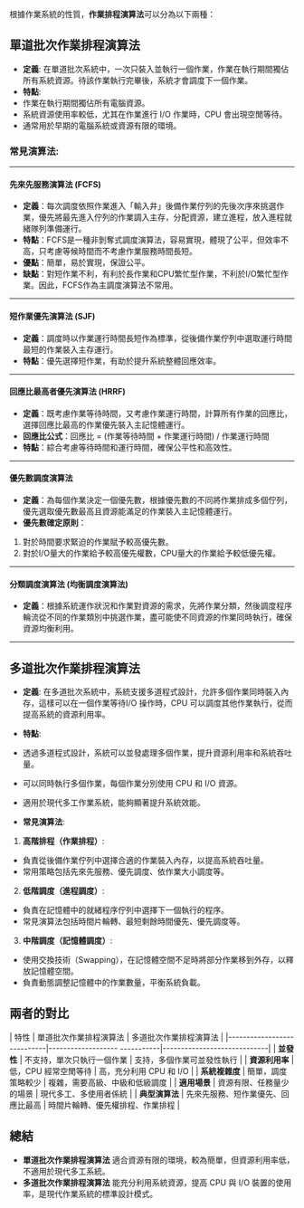 根據作業系統的性質，**作業排程演算法**可以分為以下兩種：

## 單道批次作業排程演算法
- **定義**: 在單道批次系統中，一次只裝入並執行一個作業，作業在執行期間獨佔所有系統資源。待該作業執行完畢後，系統才會調度下一個作業。
- **特點**:
 - 作業在執行期間獨佔所有電腦資源。
 - 系統資源使用率較低，尤其在作業進行 I/O 作業時，CPU 會出現空閒等待。
 - 通常用於早期的電腦系統或資源有限的環境。

### **常見演算法**:

---
#### 先來先服務演算法 (FCFS)

- **定義**：每次調度依照作業進入「輸入井」後備作業佇列的先後次序來挑選作業，優先將最先進入佇列的作業調入主存，分配資源，建立進程，放入進程就緒隊列準備運行。
- **特點**：FCFS是一種非剝奪式調度演算法，容易實現，體現了公平，但效率不高，只考慮等候時間而不考慮作業服務時間長短。
- **優點**：簡單，易於實現，保證公平。
- **缺點**：對短作業不利，有利於長作業和CPU繁忙型作業，不利於I/O繁忙型作業。因此，FCFS作為主調度演算法不常用。
---
#### 短作業優先演算法 (SJF)

- **定義**：調度時以作業運行時間長短作為標準，從後備作業佇列中選取運行時間最短的作業裝入主存運行。
- **特點**：優先選擇短作業，有助於提升系統整體回應效率。
---
#### 回應比最高者優先演算法 (HRRF)

- **定義**：既考慮作業等待時間，又考慮作業運行時間，計算所有作業的回應比，選擇回應比最高的作業優先裝入主記憶體運行。
- **回應比公式**：回應比 = (作業等待時間 + 作業運行時間) / 作業運行時間
- **特點**：綜合考慮等待時間和運行時間，確保公平性和高效性。
---
#### 優先數調度演算法

- **定義**：為每個作業決定一個優先數，根據優先數的不同將作業排成多個佇列，優先選取優先數最高且資源能滿足的作業裝入主記憶體運行。
- **優先數確定原則**：
 1. 對於時間要求緊迫的作業賦予較高優先數。
 2. 對於I/O量大的作業給予較高優先權數，CPU量大的作業給予較低優先權。
---
#### 分類調度演算法 (均衡調度演算法)

- **定義**：根據系統運作狀況和作業對資源的需求，先將作業分類，然後調度程序輪流從不同的作業類別中挑選作業，盡可能使不同資源的作業同時執行，確保資源均衡利用。

---
## 多道批次作業排程演算法
- **定義**: 在多道批次系統中，系統支援多道程式設計，允許多個作業同時裝入內存，這樣可以在一個作業等待I/O 操作時，CPU 可以調度其他作業執行，從而提高系統的資源利用率。
- **特點**:
 - 透過多道程式設計，系統可以並發處理多個作業，提升資源利用率和系統吞吐量。
 - 可以同時執行多個作業，每個作業分別使用 CPU 和 I/O 資源。
 - 適用於現代多工作業系統，能夠顯著提升系統效能。

- **常見演算法**:
 1. **高階排程（作業排程）**:
 - 負責從後備作業佇列中選擇合適的作業裝入內存，以提高系統吞吐量。
 - 常用策略包括先來先服務、優先調度、依作業大小調度等。
 2. **低階調度（進程調度）**:
 - 負責在記憶體中的就緒程序佇列中選擇下一個執行的程序。
 - 常見演算法包括時間片輪轉、最短剩餘時間優先、優先調度等。
 3. **中階調度（記憶體調度）**:
 - 使用交換技術（Swapping），在記憶體空間不足時將部分作業移到外存，以釋放記憶體空間。
 - 負責動態調整記憶體中的作業數量，平衡系統負載。

## **兩者的對比**
| 特性 | 單道批次作業排程演算法 | 多道批次作業排程演算法 |
|----------------------------|------------------- -----------|-----------------------------|
| **並發性** | 不支持，單次只執行一個作業 | 支持，多個作業可並發性執行 |
| **資源利用率** | 低，CPU 經常空閒等待 | 高，充分利用 CPU 和 I/O |
| **系統複雜度** | 簡單，調度策略較少 | 複雜，需要高級、中級和低級調度 |
| **適用場景** | 資源有限、任務量少的場景 | 現代多工、多使用者係統 |
| **典型演算法** | 先來先服務、短作業優先、回應比最高 | 時間片輪轉、優先權排程、作業排程 |

## **總結**
- **單道批次作業排程演算法** 適合資源有限的環境，較為簡單，但資源利用率低，不適用於現代多工系統。
- **多道批次作業排程演算法** 能充分利用系統資源，提高 CPU 與 I/O 裝置的使用率，是現代作業系統的標準設計模式。
